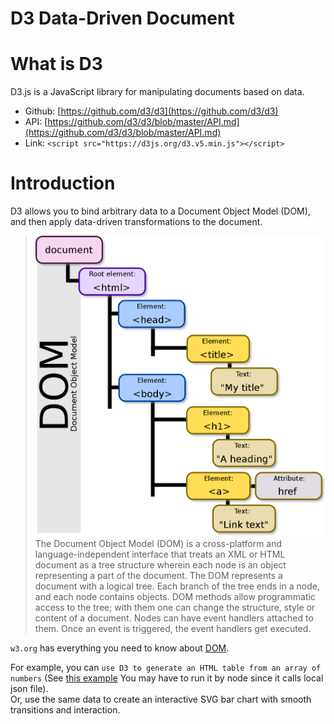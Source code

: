 <!-- This is readme file. -->

# D3 Data-Driven Document

# What is D3

D3.js is a JavaScript library for manipulating documents based on data.  

* Github: [https://github.com/d3/d3](https://github.com/d3/d3)  
* API: [https://github.com/d3/d3/blob/master/API.md](https://github.com/d3/d3/blob/master/API.md)
* Link: `<script src="https://d3js.org/d3.v5.min.js"></script>`  

# Introduction

D3 allows you to bind arbitrary data to a Document Object Model (DOM), and then apply data-driven transformations to the document.  

> ![DOM](/resources/1200px-DOM-model.svg.png "DOM")  
 The Document Object Model (DOM) is a cross-platform and language-independent interface that treats an XML or HTML document as a tree structure wherein each node is an object representing a part of the document. The DOM represents a document with a logical tree. Each branch of the tree ends in a node, and each node contains objects. DOM methods allow programmatic access to the tree; with them one can change the structure, style or content of a document. Nodes can have event handlers attached to them. Once an event is triggered, the event handlers get executed.

`w3.org` has everything you need to know about [DOM](http://w3.org/TR/?tag=dom).

For example, you can `use D3 to generate an HTML table from an array of numbers` (See [this example](./Create_HTML_table_using_d3js_and_JSONCreate_HTML_Table/index.html) You may have to run it by node since it calls local json file).  
Or, use the same data to create an interactive SVG bar chart with smooth transitions and interaction.
